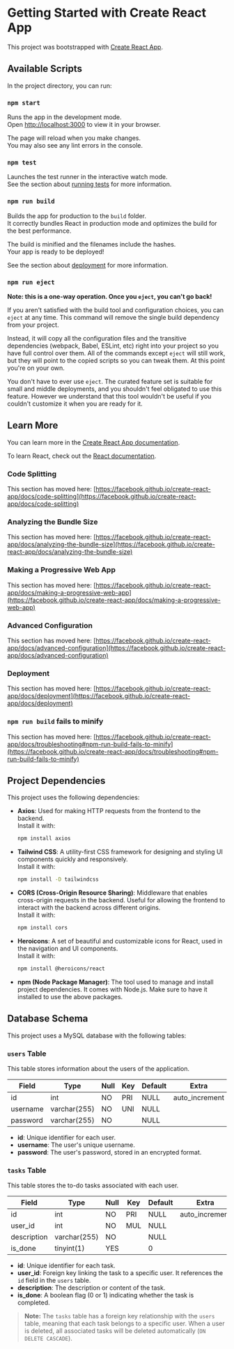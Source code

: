 # Getting Started with Create React App

This project was bootstrapped with [Create React App](https://github.com/facebook/create-react-app).

## Available Scripts

In the project directory, you can run:

### `npm start`

Runs the app in the development mode.\
Open [http://localhost:3000](http://localhost:3000) to view it in your browser.

The page will reload when you make changes.\
You may also see any lint errors in the console.

### `npm test`

Launches the test runner in the interactive watch mode.\
See the section about [running tests](https://facebook.github.io/create-react-app/docs/running-tests) for more information.

### `npm run build`

Builds the app for production to the `build` folder.\
It correctly bundles React in production mode and optimizes the build for the best performance.

The build is minified and the filenames include the hashes.\
Your app is ready to be deployed!

See the section about [deployment](https://facebook.github.io/create-react-app/docs/deployment) for more information.

### `npm run eject`

**Note: this is a one-way operation. Once you `eject`, you can't go back!**

If you aren't satisfied with the build tool and configuration choices, you can `eject` at any time. This command will remove the single build dependency from your project.

Instead, it will copy all the configuration files and the transitive dependencies (webpack, Babel, ESLint, etc) right into your project so you have full control over them. All of the commands except `eject` will still work, but they will point to the copied scripts so you can tweak them. At this point you're on your own.

You don't have to ever use `eject`. The curated feature set is suitable for small and middle deployments, and you shouldn't feel obligated to use this feature. However we understand that this tool wouldn't be useful if you couldn't customize it when you are ready for it.

## Learn More

You can learn more in the [Create React App documentation](https://facebook.github.io/create-react-app/docs/getting-started).

To learn React, check out the [React documentation](https://reactjs.org/).

### Code Splitting

This section has moved here: [https://facebook.github.io/create-react-app/docs/code-splitting](https://facebook.github.io/create-react-app/docs/code-splitting)

### Analyzing the Bundle Size

This section has moved here: [https://facebook.github.io/create-react-app/docs/analyzing-the-bundle-size](https://facebook.github.io/create-react-app/docs/analyzing-the-bundle-size)

### Making a Progressive Web App

This section has moved here: [https://facebook.github.io/create-react-app/docs/making-a-progressive-web-app](https://facebook.github.io/create-react-app/docs/making-a-progressive-web-app)

### Advanced Configuration

This section has moved here: [https://facebook.github.io/create-react-app/docs/advanced-configuration](https://facebook.github.io/create-react-app/docs/advanced-configuration)

### Deployment

This section has moved here: [https://facebook.github.io/create-react-app/docs/deployment](https://facebook.github.io/create-react-app/docs/deployment)

### `npm run build` fails to minify

This section has moved here: [https://facebook.github.io/create-react-app/docs/troubleshooting#npm-run-build-fails-to-minify](https://facebook.github.io/create-react-app/docs/troubleshooting#npm-run-build-fails-to-minify)



## Project Dependencies

This project uses the following dependencies:

- **Axios**: Used for making HTTP requests from the frontend to the backend.  
  Install it with:
  ```bash
  npm install axios
  ```

- **Tailwind CSS**: A utility-first CSS framework for designing and styling UI components quickly and responsively.  
  Install it with:
  ```bash
  npm install -D tailwindcss
  ```

- **CORS (Cross-Origin Resource Sharing)**: Middleware that enables cross-origin requests in the backend. Useful for allowing the frontend to interact with the backend across different origins.  
  Install it with:
  ```bash
  npm install cors
  ```

- **Heroicons**: A set of beautiful and customizable icons for React, used in the navigation and UI components.  
  Install it with:
  ```bash
  npm install @heroicons/react
  ```

- **npm (Node Package Manager)**: The tool used to manage and install project dependencies. It comes with Node.js. Make sure to have it installed to use the above packages.


## Database Schema

This project uses a MySQL database with the following tables:

### `users` Table

This table stores information about the users of the application.

| Field     | Type           | Null | Key | Default           | Extra          |
|-----------|----------------|------|-----|-------------------|----------------|
| id        | int            | NO   | PRI | NULL              | auto_increment |
| username  | varchar(255)   | NO   | UNI | NULL              |                |
| password  | varchar(255)   | NO   |     | NULL              |                |

- **id**: Unique identifier for each user.
- **username**: The user's unique username.
- **password**: The user's password, stored in an encrypted format.

### `tasks` Table

This table stores the to-do tasks associated with each user.

| Field       | Type           | Null | Key | Default | Extra          |
|-------------|----------------|------|-----|---------|----------------|
| id          | int            | NO   | PRI | NULL    | auto_increment |
| user_id     | int            | NO   | MUL | NULL    |                |
| description | varchar(255)   | NO   |     | NULL    |                |
| is_done     | tinyint(1)     | YES  |     | 0       |                |

- **id**: Unique identifier for each task.
- **user_id**: Foreign key linking the task to a specific user. It references the `id` field in the `users` table.
- **description**: The description or content of the task.
- **is_done**: A boolean flag (0 or 1) indicating whether the task is completed.

> **Note:** The `tasks` table has a foreign key relationship with the `users` table, meaning that each task belongs to a specific user. When a user is deleted, all associated tasks will be deleted automatically (`ON DELETE CASCADE`).
